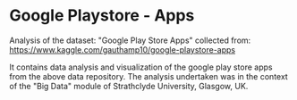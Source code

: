 # Google Playstore - Apps
Analysis of the dataset: "Google Play Store Apps" collected from: https://www.kaggle.com/gauthamp10/google-playstore-apps

It contains data analysis and visualization of the google play store apps from the above data repository. The analysis undertaken was in the context of the "Big Data" module of Strathclyde University, Glasgow, UK.
